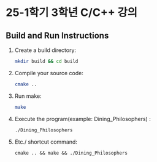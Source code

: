 # 25-1학기 3학년 C/C++ 강의

## Build and Run Instructions

1. Create a build directory:
   ```bash
   mkdir build && cd build
   ```

2. Compile your source code:
   ```bash
   cmake ..
   ```

3. Run make:
   ```bash
   make
   ```

4. Execute the program(example: Dining_Philosophers) :
    ```bash
    ./Dining_Philosophers
    ```

5. Etc./ shortcut command:
   ```
   cmake .. && make && ./Dining_Philosophers
   ```